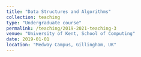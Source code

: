 ```yaml
---
title: "Data Structures and Algorithms"
collection: teaching
type: "Undergraduate course"
permalink: /teaching/2019-2021-teaching-3
venue: "University of Kent, School of Computing"
date: 2019-01-01
location: "Medway Campus, Gillingham, UK"
---
```

